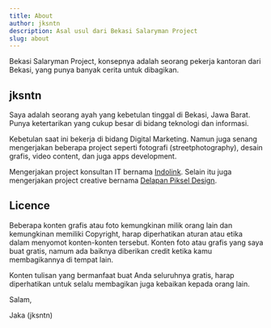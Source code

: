 ```yaml
---
title: About
author: jksntn
description: Asal usul dari Bekasi Salaryman Project
slug: about
---
```


Bekasi Salaryman Project, konsepnya adalah seorang pekerja kantoran dari Bekasi, yang punya banyak cerita untuk dibagikan.

## jksntn

Saya adalah seorang ayah yang kebetulan tinggal di Bekasi, Jawa Barat. Punya ketertarikan yang cukup besar di bidang teknologi dan informasi. 

Kebetulan saat ini bekerja di bidang Digital Marketing. Namun juga senang mengerjakan beberapa project seperti fotografi (streetphotography), desain grafis, video content, dan juga apps development. 

Mengerjakan project konsultan IT bernama [Indolink](https://indolink.id). Selain itu juga mengerjakan project creative bernama [Delapan Piksel Design](https://instagram.com/delapanpiksel/).


## Licence

Beberapa konten grafis atau foto kemungkinan milik orang lain dan kemungkinan memiliki Copyright, harap diperhatikan aturan atau etika dalam menyomot konten-konten tersebut. Konten foto atau grafis yang saya buat gratis, namum ada baiknya diberikan credit ketika kamu membagikannya di tempat lain.

Konten tulisan yang bermanfaat buat Anda seluruhnya gratis, harap diperhatikan untuk selalu membagikan juga kebaikan kepada orang lain. 

Salam, 

Jaka (jksntn)

<!--more-->
